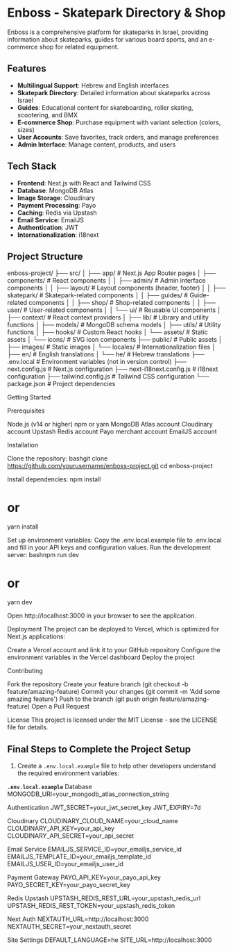 # Enboss - Skatepark Directory & Shop

Enboss is a comprehensive platform for skateparks in Israel, providing information about skateparks, guides for various board sports, and an e-commerce shop for related equipment.

## Features

- **Multilingual Support**: Hebrew and English interfaces
- **Skatepark Directory**: Detailed information about skateparks across Israel
- **Guides**: Educational content for skateboarding, roller skating, scootering, and BMX
- **E-commerce Shop**: Purchase equipment with variant selection (colors, sizes)
- **User Accounts**: Save favorites, track orders, and manage preferences
- **Admin Interface**: Manage content, products, and users

## Tech Stack

- **Frontend**: Next.js with React and Tailwind CSS
- **Database**: MongoDB Atlas
- **Image Storage**: Cloudinary
- **Payment Processing**: Payo
- **Caching**: Redis via Upstash
- **Email Service**: EmailJS
- **Authentication**: JWT
- **Internationalization**: i18next

## Project Structure

enboss-project/
├── src/
│   ├── app/                  # Next.js App Router pages
│   ├── components/           # React components
│   │   ├── admin/            # Admin interface components
│   │   ├── layout/           # Layout components (header, footer)
│   │   ├── skatepark/        # Skatepark-related components
│   │   ├── guides/           # Guide-related components
│   │   ├── shop/             # Shop-related components
│   │   ├── user/             # User-related components
│   │   └── ui/               # Reusable UI components
│   ├── context/              # React context providers
│   ├── lib/                  # Library and utility functions
│   ├── models/               # MongoDB schema models
│   ├── utils/                # Utility functions
│   ├── hooks/                # Custom React hooks
│   └── assets/               # Static assets
│       └── icons/            # SVG icon components
├── public/                   # Public assets
│   ├── images/               # Static images
│   └── locales/              # Internationalization files
│       ├── en/               # English translations
│       └── he/               # Hebrew translations
├── .env.local                # Environment variables (not in version control)
├── next.config.js            # Next.js configuration
├── next-i18next.config.js    # i18next configuration
├── tailwind.config.js        # Tailwind CSS configuration
└── package.json              # Project dependencies


Getting Started 

Prerequisites

Node.js (v14 or higher)
npm or yarn
MongoDB Atlas account
Cloudinary account
Upstash Redis account
Payo merchant account
EmailJS account

Installation

Clone the repository:
bashgit clone https://github.com/yourusername/enboss-project.git
cd enboss-project

Install dependencies:
npm install
# or
yarn install

Set up environment variables:
Copy the .env.local.example file to .env.local and fill in your API keys and configuration values.
Run the development server:
bashnpm run dev
# or
yarn dev

Open http://localhost:3000 in your browser to see the application.

Deployment
The project can be deployed to Vercel, which is optimized for Next.js applications:

Create a Vercel account and link it to your GitHub repository
Configure the environment variables in the Vercel dashboard
Deploy the project

Contributing

Fork the repository
Create your feature branch (git checkout -b feature/amazing-feature)
Commit your changes (git commit -m 'Add some amazing feature')
Push to the branch (git push origin feature/amazing-feature)
Open a Pull Request

License
This project is licensed under the MIT License - see the LICENSE file for details.

## Final Steps to Complete the Project Setup

1. Create a `.env.local.example` file to help other developers understand the required environment variables:

**`.env.local.example`**
Database
MONGODB_URI=your_mongodb_atlas_connection_string

Authentication
JWT_SECRET=your_jwt_secret_key
JWT_EXPIRY=7d

Cloudinary
CLOUDINARY_CLOUD_NAME=your_cloud_name
CLOUDINARY_API_KEY=your_api_key
CLOUDINARY_API_SECRET=your_api_secret

Email Service
EMAILJS_SERVICE_ID=your_emailjs_service_id
EMAILJS_TEMPLATE_ID=your_emailjs_template_id
EMAILJS_USER_ID=your_emailjs_user_id

Payment Gateway
PAYO_API_KEY=your_payo_api_key
PAYO_SECRET_KEY=your_payo_secret_key

Redis Upstash
UPSTASH_REDIS_REST_URL=your_upstash_redis_url
UPSTASH_REDIS_REST_TOKEN=your_upstash_redis_token

Next Auth
NEXTAUTH_URL=http://localhost:3000
NEXTAUTH_SECRET=your_nextauth_secret

Site Settings
DEFAULT_LANGUAGE=he
SITE_URL=http://localhost:3000
